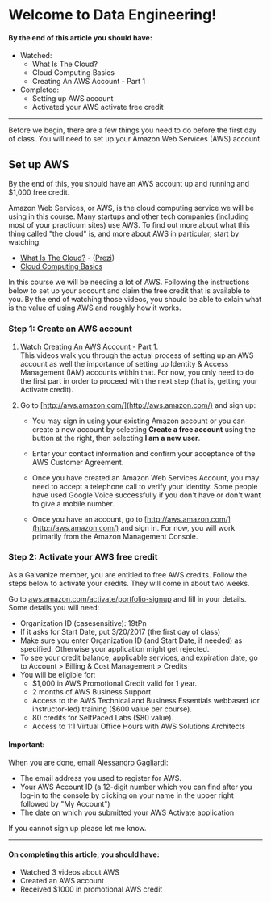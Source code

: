 Welcome to Data Engineering!
===

#### By the end of this article you should have:

- Watched:
    - What Is The Cloud?
    - Cloud Computing Basics
    - Creating An AWS Account - Part 1
- Completed:
    - Setting up AWS account
    - Activated your AWS activate free credit

---

Before we begin, there are a few things you need to do before the first day of class. You will need to set up your Amazon Web Services (AWS) account.

Set up AWS
---

By the end of this, you should have an AWS account up and running and \$1,000 free credit.

Amazon Web Services, or AWS, is the cloud computing service we will be using in this course. Many startups and other tech companies (including most of your practicum sites) use AWS. To find out more about what this thing called "the cloud" is, and more about AWS in particular, start by watching:

- [What Is The Cloud?](http://infiniteskills.bc.cdn.bitgravity.com/iskills-media/awscloud-demo/0101.mp4) - ([Prezi](https://prezi.com/h-yzlfktxo3y/is_0101/))
- [Cloud Computing Basics](http://infiniteskills.bc.cdn.bitgravity.com/iskills-media/awsintro-demo/0101.mp4)

In this course we will be needing a lot of AWS. Following the instructions below to set up your account and claim the free credit that is available to you. By the end of watching those videos, you should be able to exlain what is the value of using AWS and roughly how it works.

### Step 1: Create an AWS account

1. Watch [Creating An AWS Account - Part 1](http://infiniteskills.bc.cdn.bitgravity.com/iskills-media/awsintro-demo/0104.mp4).  
This videos walk you through the actual process of setting up an AWS account as well the importance of setting up Identity & Access Management (IAM) accounts within that. For now, you only need to do the first part in order to proceed with the next step (that is, getting your Activate credit). 

2. Go to [http://aws.amazon.com/](http://aws.amazon.com/) and sign up:

	- You may sign in using your existing Amazon account or you can create a new account by selecting **Create a free account** using the button at the right, then selecting **I am a new user**.

	- Enter your contact information and confirm your acceptance of the AWS Customer Agreement.

	- Once you have created an Amazon Web Services Account, you may need to accept a telephone call to verify your identity. Some people have used Google Voice successfully if you don't have or don't want to
	  give a mobile number.

	- Once you have an account, go to
	  [http://aws.amazon.com/](http://aws.amazon.com/) and sign in. For now, you will work primarily from the Amazon Management Console.

### Step 2: Activate your AWS free credit

As a Galvanize member, you are entitled to free AWS credits. Follow the steps below to activate your credits. They will come in about two weeks.

Go to [aws.amazon.com/activate/portfolio-signup](https://aws.amazon.com/activate/portfolio-signup/) and fill in
your details. Some details you will need:

- Organization ID (case­sensitive): 19tPn
- If it asks for Start Date, put 3/20/2017 (the first day of class)
- Make sure you enter Organization ID (and Start Date, if needed) as specified. Otherwise your application might get rejected.
- To see your credit balance, applicable services, and expiration date, go to Account > Billing & Cost Management > Credits
- You will be eligible for:
	- \$1,000 in AWS Promotional Credit valid for 1 year.
	- 2 months of AWS Business Support.
	- Access to the AWS Technical and Business Essentials web­based (or instructor­-led) training (\$600 value per course).
	- 80 credits for Self­Paced Labs (\$80 value).
	- Access to 1:1 Virtual Office Hours with AWS Solutions Architects

#### Important:
When you are done, email [Alessandro Gagliardi](mailto:alessandro@galvanize.com):

+ The email address you used to register for AWS.
+ Your AWS Account ID (a 12-digit number which you can find after you log-in to the console by clicking on your name in the upper right followed by "My Account")
+ The date on which you submitted your AWS Activate application

If you cannot sign up please let me know.

---

#### On completing this article, you should have:

- Watched 3 videos about AWS
- Created an AWS account
- Received \$1000 in promotional AWS credit